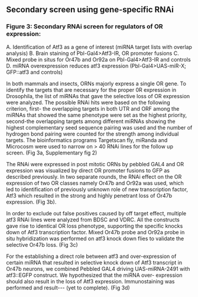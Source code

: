 ## Secondary screen using gene-specific RNAi

### Figure 3: Secondary RNAi screen for regulators of OR expression:
A. Identification of Atf3 as a gene of interest (miRNA target lists with overlap analysis)
B. Brain staining of Pbl-Gal4>Atf3-IR, OR promoter fusions
C. Mixed probe in situs for Or47b and Or92a on Pbl-Gal4>Atf3-IR and controls
D. miRNA overexpression reduces atf3 expression (Pbl-Gal4>UAS-miR-X; GFP::atf3 and controls)

In both mammals and insects, ORNs majorly express a single OR gene. To identify the targets that are necessary for the proper 0R expression in Drosophila, the list of miRNAs that gave the selective loss of OR expression were analyzed. The possible RNAi hits were based on the
following criterion, first- the overlapping targets in both UTR and ORF among the miRNAs that showed the same phenotype were set as the highest priority, second-the overlapping targets among different miRNAs showing the highest complementary seed sequence pairing was used and  the number of hydrogen bond pairing were counted for the strength among individual targets. The bioinformatics programs Targetscan fly, miRanda and Microcosm were used to narrow on > 40 RNAi lines for the follow up screen. (Fig 3a, Supplementary fig 2)

The RNAi were expressed in post mitotic ORNs by pebbled GAL4 and OR expression was visualized by direct OR promoter fusions to GFP as described previously. In two separate rounds, the RNAi effect on the OR expression of two OR classes namely Or47b and Or92a was used, which led to identification of previously unknown role of new transcription factor, Atf3 which resulted in the strong and highly penetrant loss of Or47b expression. (Fig 3b). 

In order to exclude out false positives caused by off target effect, multiple atf3 RNAi lines were analyzed from BDSC and VDRC.  All the constructs gave rise to identical OR loss phenotype, supporting the specific knocks down of Atf3 transcription factor. Mixed Or47b probe
and Or92a probe in situ hybridization was performed on atf3 knock down flies to validate the selective Or47b loss. (Fig 3c)

For the establishing a direct role between atf3 and over-expression of certain miRNA  that resulted in  selective knock down of Atf3 transcript in Or47b neurons, we combined Pebbled GAL4 driving UAS-miRNA-2491 with atf3::EGFP construct. We hypothesized that the miRNA over- expression should also result in the loss of Atf3 expression. Immunostaining was performed and result--- (yet to complete). (Fig 3d)

